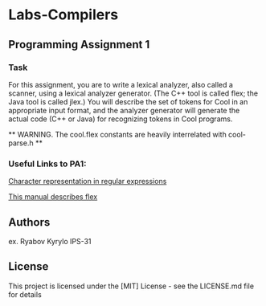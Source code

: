 # Labs-Compilers

## Programming Assignment 1

### Task
For this assignment, you are to write a lexical analyzer, also called a scanner, using a lexical analyzer
generator. (The C++ tool is called flex; the Java tool is called jlex.) You will describe the set of tokens
for Cool in an appropriate input format, and the analyzer generator will generate the actual code (C++
or Java) for recognizing tokens in Cool programs.

** WARNING. The cool.flex constants are heavily interrelated with cool-parse.h **

### Useful Links to PA1:

[Character representation in regular expressions](https://uk.wikipedia.org/wiki/%D0%9F%D1%80%D0%B5%D0%B4%D1%81%D1%82%D0%B0%D0%B2%D0%BB%D0%B5%D0%BD%D0%BD%D1%8F_%D1%81%D0%B8%D0%BC%D0%B2%D0%BE%D0%BB%D1%96%D0%B2_%D1%83_%D1%80%D0%B5%D0%B3%D1%83%D0%BB%D1%8F%D1%80%D0%BD%D0%B8%D1%85_%D0%B2%D0%B8%D1%80%D0%B0%D0%B7%D0%B0%D1%85)

[This manual describes flex](https://web.stanford.edu/class/archive/cs/cs143/cs143.1112/materials/other/manflex.html)

## Authors

ex. Ryabov Kyrylo IPS-31

## License

This project is licensed under the [MIT] License - see the LICENSE.md file for details
